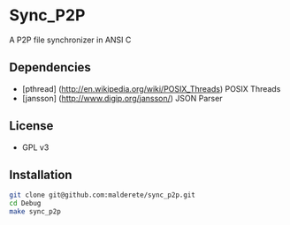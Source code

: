 # **Sync_P2P** 

A P2P file synchronizer in ANSI C

## Dependencies
-   [pthread] (http://en.wikipedia.org/wiki/POSIX_Threads) POSIX Threads
-   [jansson] (http://www.digip.org/jansson/) JSON Parser 

## License
-   GPL v3

## Installation
```bash
git clone git@github.com:malderete/sync_p2p.git
cd Debug
make sync_p2p
```
